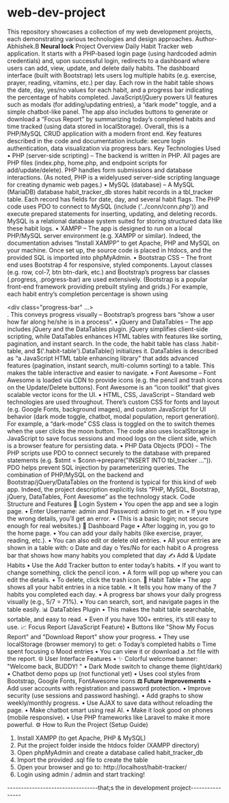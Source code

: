 # web-dev-project
This repository showcases a collection of my web development projects, each demonstrating various technologies and design approaches.
Author-Abhishek.B
**Neural lock**
Project Overview
Daily Habit Tracker web application. It starts with a PHP-based login page (using
hardcoded admin credentials) and, upon successful login, redirects to a dashboard where
users can add, view, update, and delete daily habits. The dashboard interface (built with
Bootstrap) lets users log multiple habits (e.g. exercise, prayer, reading, vitamins, etc.) per
day. Each row in the habit table shows the date, day, yes/no values for each habit, and a
progress bar indicating the percentage of habits completed. JavaScript/jQuery powers UI
features such as modals (for adding/updating entries), a “dark mode” toggle, and a simple
chatbot-like panel. The app also includes buttons to generate or download a “Focus
Report” by summarizing today’s completed habits and time tracked (using data stored in
localStorage). Overall, this is a PHP/MySQL CRUD application with a modern front end.
Key features described in the code and documentation include: secure login
authentication, data visualization via progress bars.
Key Technologies Used
• PHP (server-side scripting) – The backend is written in PHP. All pages are PHP
files (index.php, home.php, and endpoint scripts for add/update/delete). PHP
handles form submissions and database interactions. (As noted, PHP is a widelyused server-side scripting language for creating dynamic web pages.)
• MySQL (database) – A MySQL (MariaDB) database habit_tracker_db stores
habit records in a tbl_tracker table. Each record has fields for date, day, and several
habit flags. The PHP code uses PDO to connect to MySQL (include
('../conn/conn.php')) and execute prepared statements for inserting, updating, and
deleting records. MySQL is a relational database system suited for storing
structured data like these habit logs.
• XAMPP – The app is designed to run on a local PHP/MySQL server environment
(e.g. XAMPP or similar). Indeed, the documentation advises “Install XAMPP” to
get Apache, PHP and MySQL on your machine. Once set up, the source code is
placed in htdocs, and the provided SQL is imported into phpMyAdmin.
• Bootstrap CSS – The front end uses Bootstrap 4 for responsive, styled
components. Layout classes (e.g. row, col-7, btn btn-dark, etc.) and Bootstrap’s
progress bar classes (.progress, .progress-bar) are used extensively. (Bootstrap is a
popular front-end framework providing prebuilt styling and grids.) For example,
each habit entry’s completion percentage is shown using <div
class="progress"><div class="progress-bar" ...></div></div>. This conveys
progress visually – Bootstrap’s progress bars “show a user how far along he/she is
in a process”.
• jQuery and DataTables – The app includes jQuery and the DataTables plugin.
jQuery simplifies client-side scripting, while DataTables enhances HTML tables
with features like sorting, pagination, and instant search. In the code, the habit table
has class .habit-table, and $('.habit-table').DataTable() initializes it. DataTables is
described as “a JavaScript HTML table enhancing library” that adds advanced
features (pagination, instant search, multi-column sorting) to a table. This makes
the table interactive and easier to navigate.
• Font Awesome – Font Awesome is loaded via CDN to provide icons (e.g. the
pencil and trash icons on the Update/Delete buttons). Font Awesome is an “icon
toolkit” that gives scalable vector icons for the UI.
• HTML, CSS, JavaScript – Standard web technologies are used throughout.
There’s custom CSS for fonts and layout (e.g. Google Fonts, background images),
and custom JavaScript for UI behavior (dark mode toggle, chatbot, modal
population, report generation). For example, a “dark-mode” CSS class is toggled on
the <body> to switch themes when the user clicks the moon button. The code also
uses localStorage in JavaScript to save focus sessions and mood logs on the client
side, which is a browser feature for persisting data.
• PHP Data Objects (PDO) – The PHP scripts use PDO to connect securely to the
database with prepared statements (e.g. $stmt = $conn->prepare("INSERT INTO
tbl_tracker ...")). PDO helps prevent SQL injection by parameterizing queries.
The combination of PHP/MySQL on the backend and Bootstrap/jQuery/DataTables on
the frontend is typical for this kind of web app. Indeed, the project description explicitly
lists “PHP, MySQL, Bootstrap, jQuery, DataTables, Font Awesome” as the technology
stack.
Code Structure and Features
🔑 Login System
• You open the app and see a login page.
• Enter Username: admin and Password: admin to get in.
• If you type the wrong details, you’ll get an error.
• (This is a basic login; not secure enough for real websites.)
📅 Dashboard Page
• After logging in, you go to the home page.
• You can add your daily habits (like exercise, prayer, reading, etc.).
• You can also edit or delete old entries.
• All your entries are shown in a table with:
o Date and day
o Yes/No for each habit
o A progress bar that shows how many habits you completed that day
✍️ Add & Update Habits
• Use the Add Tracker button to enter today’s habits.
• If you want to change something, click the pencil icon.
• A form will pop up where you can edit the details.
• To delete, click the trash icon.
📃 Habit Table
• The app shows all your habit entries in a nice table.
• It tells you how many of the 7 habits you completed each day.
• A progress bar shows your daily progress visually (e.g., 5/7 = 71%).
• You can search, sort, and navigate pages in the table easily.
📊 DataTables Plugin
• This makes the habit table searchable, sortable, and easy to read.
• Even if you have 100+ entries, it’s still easy to use.
📈 Focus Report (JavaScript Feature)
• Buttons like "Show My Focus Report" and "Download Report" show your
progress.
• They use localStorage (browser memory) to get:
o Today’s completed habits
o Time spent focusing
o Mood entries
• You can view it or download a .txt file with the report.
🌐 User Interface Features
• ✨ Colorful welcome banner: "Welcome back, BUDDY! "
• Dark Mode switch to change theme (light/dark)
• Chatbot demo pops up (not functional yet)
• Uses cool styles from Bootstrap, Google Fonts, FontAwesome icons
**⚖️ Future Improvements**
• Add user accounts with registration and password protection.
• Improve security (use sessions and password hashing).
• Add graphs to show weekly/monthly progress.
• Use AJAX to save data without reloading the page.
• Make chatbot smart using real AI.
• Make it look good on phones (mobile responsive).
• Use PHP frameworks like Laravel to make it more powerful.
⚙️ How to Run the Project (Setup Guide)
1. Install XAMPP (to get Apache, PHP & MySQL)
2. Put the project folder inside the htdocs folder (XAMPP directory)
3. Open phpMyAdmin and create a database called habit_tracker_db
4. Import the provided .sql file to create the table
5. Open your browser and go to: http://localhost/habit-tracker/
6. Login using admin / admin and start tracking!

---------------------------------that;s the in development project----------------
